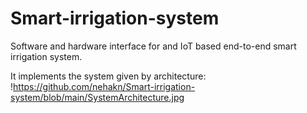 # Smart-irrigation-system
Software and hardware interface for and IoT based end-to-end smart irrigation system.

It implements the system given by architecture: 
!https://github.com/nehakn/Smart-irrigation-system/blob/main/SystemArchitecture.jpg
